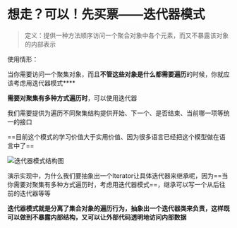 # 想走？可以！先买票——迭代器模式

> 定义：提供一种方法顺序访问一个聚合对象中各个元素，而又不暴露该对象的内部表示

使用情形：

当你需要访问一个聚集对象，而且**不管这些对象是什么都需要遍历**的时候，你就应该考虑用迭代器模式****

**需要对聚集有多种方式遍历时**，可以使用迭代器

我们需要提供为遍历不同聚集结构提供开始、下一个、是否结束、当前哪一项等统一的接口

==目前这个模式的学习价值大于实用价值、因为很多语言已经把这个模型做在语言中了==

![迭代器模式结构图](C:\Typora\设计模式picture\第二十章\迭代器模式结构图.png)

演示实现中，为什么我们要抽象出一个Iterator让具体迭代器来继承呢，因为==当你需要对聚集有多种方式遍历时，考虑用迭代器模式==，继承可以写一个从后往前的迭代器等等

**迭代器模式就是分离了集合对象的遍历行为，抽象出一个迭代器类来负责，这样既可以做到不暴露内部结构，又可以让外部代码透明地访问内部数据**